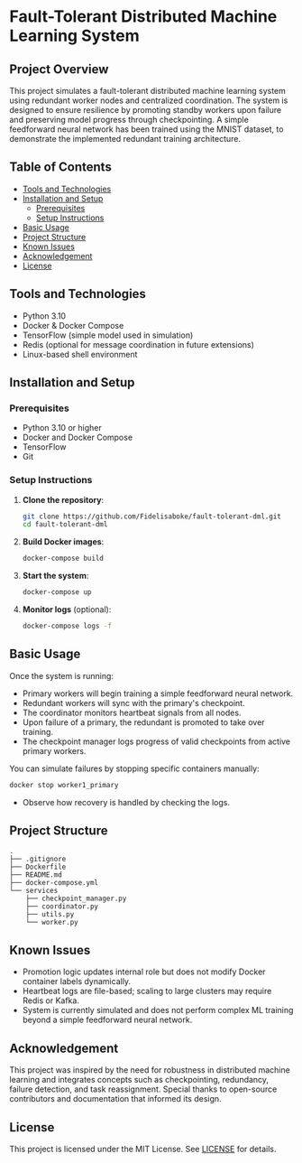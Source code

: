 # Fault-Tolerant Distributed Machine Learning System

## Project Overview

This project simulates a fault-tolerant distributed machine learning system using redundant worker nodes and centralized coordination. The system is designed to ensure resilience by promoting standby workers upon failure and preserving model progress through checkpointing.
A simple feedforward neural network has been trained using the MNIST dataset, to demonstrate the implemented 
redundant training architecture.


## Table of Contents

* [Tools and Technologies](#tools-and-technologies)
* [Installation and Setup](#installation-and-setup)
  * [Prerequisites](#prerequisites)
  * [Setup Instructions](#setup-instructions)
* [Basic Usage](#basic-usage)
* [Project Structure](#project-structure)
* [Known Issues](#known-issues)
* [Acknowledgement](#acknowledgement)
* [License](#license)

## Tools and Technologies

* Python 3.10
* Docker & Docker Compose
* TensorFlow (simple model used in simulation)
* Redis (optional for message coordination in future extensions)
* Linux-based shell environment

## Installation and Setup

### Prerequisites

* Python 3.10 or higher
* Docker and Docker Compose
* TensorFlow
* Git

### Setup Instructions

1. **Clone the repository**:

   ```bash
   git clone https://github.com/Fidelisaboke/fault-tolerant-dml.git
   cd fault-tolerant-dml
   ```

2. **Build Docker images**:

   ```bash
   docker-compose build
   ```

3. **Start the system**:

   ```bash
   docker-compose up
   ```

4. **Monitor logs** (optional):

   ```bash
   docker-compose logs -f
   ```

## Basic Usage

Once the system is running:

* Primary workers will begin training a simple feedforward neural network.
* Redundant workers will sync with the primary's checkpoint.
* The coordinator monitors heartbeat signals from all nodes.
* Upon failure of a primary, the redundant is promoted to take over training.
* The checkpoint manager logs progress of valid checkpoints from active primary workers.

You can simulate failures by stopping specific containers manually:

```bash
docker stop worker1_primary
```

* Observe how recovery is handled by checking the logs.

## Project Structure

```
.
├── .gitignore
├── Dockerfile
├── README.md
├── docker-compose.yml
└── services
    ├── checkpoint_manager.py
    ├── coordinator.py
    ├── utils.py
    └── worker.py
```

## Known Issues

* Promotion logic updates internal role but does not modify Docker container labels dynamically.
* Heartbeat logs are file-based; scaling to large clusters may require Redis or Kafka.
* System is currently simulated and does not perform complex ML training beyond a simple feedforward
neural network.

## Acknowledgement

This project was inspired by the need for robustness in distributed machine learning and integrates concepts such as checkpointing, redundancy, failure detection, and task reassignment. Special thanks to open-source contributors and documentation that informed its design.

## License

This project is licensed under the MIT License. See [LICENSE](LICENSE) for details.
